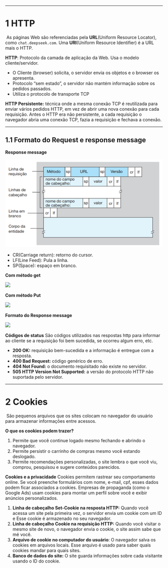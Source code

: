 
___
# 1 HTTP

 As páginas Web são referenciadas pela **URL**(Uniform Resource Locator), como `chat.deepseek.com`.  Uma **URI**(Uniform Resource Identifier) é a URL mais o HTTP.

**HTTP**: Protocolo da camada de aplicação da Web. Usa o modelo cliente/servidor.
- O Cliente (browser) solicita, o servidor envia os objetos e o browser os apresenta.
- Protocolo “sem estado”, o servidor não mantém informação sobre os pedidos passados.
- Utiliza o protocolo de transporte TCP

**HTTP Persistente:** técnica onde a mesma conexão TCP é reutilizada para enviar vários pedidos HTTP, em vez de abrir uma nova conexão para cada requisição. Antes o HTTP era não persistente, a cada requisição o navegador abria uma conexão TCP, fazia a requisição e fechava a conexão.

---
## **1.1 Formato do Request e response message**

**Response message**

![Pasted image 20250508160317](../../attachments/Pasted%20image%2020250508160317.png)
- CR(Carriage return): retorno do cursor.
- LF(Line Feed): Pula a linha.
- SP(Space): espaço em branco.

**Com método get**

![](https://lh7-rt.googleusercontent.com/docsz/AD_4nXcyujfV7oaza6FHi6b0fL9V616AIvE9KT8DGsxOrcc9auf5umHYGcpG8YT5CpaVU7Ml3cGPQxCXnbauDhgefOwtUQMica6ZF6Qvy5Vtyjrxf3GTU1uDd-lDp1GaKeklK6J4JpJXPQ?key=HrOhHC0_-ked6RNCpQ0o3PZn)

**Com método Put**

![](https://lh7-rt.googleusercontent.com/docsz/AD_4nXewOFt0a4Pe9a_5Jo1JgCrozaMzTDvK4zXIbQdGsfDauSrPLBQN5OCLhJEeFem7rr4NjGIK0r1sZkbSTCFTwMUYLUY9xiZMyrB3LMb99NEQRvZ2U1vBg3W0GHF50JswLKLsNO38TA?key=HrOhHC0_-ked6RNCpQ0o3PZn)

**Formato do Response message**

![](https://lh7-rt.googleusercontent.com/docsz/AD_4nXfDmPpFdskH2rw36i9oGJ_mKfY4EdYbALCl6NvQtc_jrz6STrJsxdzjVKpxRH69sFsQIn09EY3XTyB6Rg3Ke9o4eNQhU_tsXHMt4zaXT_Jb8IHOHjgI496KzWLulyo8yjhOIqBOdg?key=HrOhHC0_-ked6RNCpQ0o3PZn)

**Códigos de status**
São códigos utilizados nas respostas http para informar ao cliente se a requisição foi bem sucedida, se ocorreu algum erro, etc.
- **200 OK:** requisição bem-sucedida e a informação é entregue com a resposta. 
- **400 Bad Request:** código genérico de erro. 
- **404 Not Found:** o documento requisitado não existe no servidor. 
- **505 HTTP Version Not Supported:** a versão do protocolo HTTP  não suportada pelo servidor.

___
# **2 Cookies**

 São pequenos arquivos que os sites colocam no navegador do usuário para armazenar informações entre acessos.

**O que os cookies podem trazer?**
1. Permite que você continue logado mesmo fechando e abrindo o navegador.
2. Permite persistir o carrinho de compras mesmo você estando deslogado.
3. Permite recomendações personalizadas, o site lembra o que você viu, comprou, pesquisou e sugere conteúdos parecidos.

**Cookies e a privacidade**
Cookies permitem rastrear seu comportamento online. Se você preenche formulários com nome, e-mail, cpf, esses dados podem ficar associados a cookies. Empresas de propaganda (como o Google Ads) usam cookies para montar um perfil sobre você e exibir anúncios personalizados.

1. **Linha de cabeçalho Set-Cookie na resposta HTTP:** Quando você acessa um site pela primeira vez, o servidor envia um cookie com um ID e Esse cookie é armazenado no seu navegador.
2. **Linha de cabeçalho Cookie na requisição HTTP:** Quando você visitar o mesmo site de novo, o navegador envia o cookie, o site assim sabe que mé você.
3. **Arquivo de cookie no computador do usuário**: O navegador salva os cookies em arquivos locais. Esse arquivo é usado para saber quais cookies mandar para quais sites.
4. **Banco de dados do site:** O site guarda informações sobre cada visitante usando o ID do cookie.